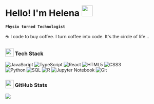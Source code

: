 # Hello! I'm Helena <img src="https://media.giphy.com/media/hvRJCLFzcasrR4ia7z/giphy.gif" width="34">

**`Physio turned Technologist`**

☕️ I code to buy coffee. I turn coffee into code. It's the circle of life... 

<div align="left">

### <img width="26px" align="absbottom" src="https://media2.giphy.com/media/QssGEmpkyEOhBCb7e1/giphy.gif?cid=ecf05e47a0n3gi1bfqntqmob8g9aid1oyj2wr3ds3mg700bl&rid=giphy.gif"> Tech Stack
![JavaScript](https://img.shields.io/badge/javascript-%23323330.svg?style=plastic&logo=javascript&logoColor=%23F7DF1E) ![TypeScript](https://img.shields.io/badge/typescript-%23007ACC.svg?style=plastic&logo=typescript&logoColor=white) ![React](https://img.shields.io/badge/react-%2320232a.svg?style=plastic&logo=react&logoColor=%2361DAFB) ![HTML5](https://img.shields.io/badge/html5-%23E34F26.svg?style=plastic&logo=html5&logoColor=white) ![CSS3](https://img.shields.io/badge/css3-%231572B6.svg?style=plastic&logo=css3&logoColor=white) <br/> ![Python](https://img.shields.io/badge/python-%233776AB.svg?style=plastic&logo=python&logoColor=white) ![SQL](https://img.shields.io/badge/SQL-%2300758F.svg?style=plastic&logo=postgresql&logoColor=white) ![R](https://img.shields.io/badge/R-276DC3?style=plastic&logo=r&logoColor=white) ![Jupyter Notebook](https://img.shields.io/badge/Jupyter_Notebook-%23F37626.svg?style=plastic&logo=jupyter&logoColor=white) ![Git](https://img.shields.io/badge/git-%23F1502F.svg?style=plastic&logo=git&logoColor=white) 

 
### <img width="26px" align="absbottom" src="https://media.giphy.com/media/c8knYYZ5vzC8V6tpMI/giphy.gif"> GitHub Stats
<div style="display: flex; flex-direction: row">
    <img src="https://github-readme-streak-stats.herokuapp.com/?user=cyberrie&theme=tokyonight&hide_border=true"/>
<!--     <img src="https://github-readme-stats.vercel.app/api?username=cyberrie&theme=tokyonight&hide_border=true&include_all_commits=true&count_private=true"/> -->
</div>
<!-- ![](https://github-readme-stats.vercel.app/api/top-langs/?username=cyberrie&theme=tokyonight&hide_border=true&include_all_commits=true&count_private=true&layout=compact)<br/> -->


  
  </div>
